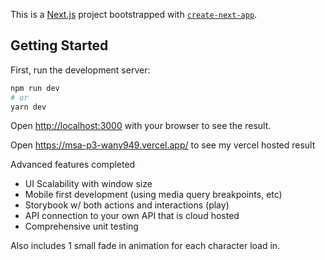 This is a [Next.js](https://nextjs.org/) project bootstrapped with [`create-next-app`](https://github.com/vercel/next.js/tree/canary/packages/create-next-app).

## Getting Started

First, run the development server:

```bash
npm run dev
# or
yarn dev
```

Open [http://localhost:3000](http://localhost:3000) with your browser to see the result.

Open https://msa-p3-wany949.vercel.app/ to see my vercel hosted result

Advanced features completed
- UI Scalability with window size
- Mobile first development (using media query breakpoints, etc)
- Storybook w/ both actions and interactions (play)
- API connection to your own API that is cloud hosted
- Comprehensive unit testing

Also includes 1 small fade in animation for each character load in.

